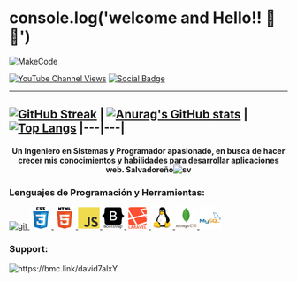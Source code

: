 # console.log('welcome and Hello!! 🖖😎')
![MakeCode](https://github.com/alxs2997/alxs2997/assets/98421465/d373a633-9748-4553-a56e-91e4b975b8f4)

<a href="https://www.youtube.com/channel/UCfs2rOMsEdcRrKVUYrbkKcQ" target="_blank" rel="noreferrer">![YouTube Channel Views](https://img.shields.io/youtube/channel/views/UCfs2rOMsEdcRrKVUYrbkKcQ?style=social&label=suscr%C3%ADbete)</a> <a href="https://www.linkedin.com/in/alexis-gallegos2997/" target="_blank" rel="noreferrer">![Social Badge](https://img.shields.io/badge/alexis-gallegos2997?style=social&logo=LinkedIn&logoColor=blue&color=blue)</a>

---
[![GitHub Streak](http://github-readme-streak-stats.herokuapp.com?user=alxs2997&theme=tokyonight&hide_border=&date_format=j%20M%5B%20Y%5D)](https://git.io/streak-stats)
| [![Anurag's GitHub stats](https://github-readme-stats.vercel.app/api?username=alxs2997&show_icons=true&count_private=true&hide=cotribs,prs,issues&theme=tokyonight)](https://github.com/alxs2997/github-readme-stats)  | [![Top Langs](https://github-readme-stats-git-masterrstaa-rickstaa.vercel.app/api/top-langs/?username=alxs2997&theme=tokyonight&layout=compact)](https://github.com/alxs2997/github-readme-stats)
|---|---|
---
<h4 align="center">Un Ingeniero en Sistemas y Programador apasionado, en busca de hacer crecer mis conocimientos y habilidades para desarrollar aplicaciones web. Salvadoreño<img src="https://images.emojiterra.com/google/noto-emoji/unicode-15/color/svg/1f1f8-1f1fb.svg" alt="sv" width="20" height="20"/></h4>

<h3 align="left">Lenguajes de Programación y Herramientas:</h3>
<p>
<div align="left">
<p><a href="https://git-scm.com/" target="_blank" rel="noreferrer"> <img src="https://www.vectorlogo.zone/logos/git-scm/git-scm-icon.svg" alt="git" width="40" height="40"/> </a>  <a href="https://www.w3schools.com/css/" target="_blank" rel="noreferrer"> <img src="https://raw.githubusercontent.com/devicons/devicon/master/icons/css3/css3-original-wordmark.svg" alt="css3" width="40" height="40"/> </a> <a href="https://www.w3.org/html/" target="_blank" rel="noreferrer"> <img src="https://raw.githubusercontent.com/devicons/devicon/master/icons/html5/html5-original-wordmark.svg" alt="html5" width="40" height="40"/> </a> <a href="https://developer.mozilla.org/en-US/docs/Web/JavaScript" target="_blank" rel="noreferrer"> <img src="https://raw.githubusercontent.com/devicons/devicon/master/icons/javascript/javascript-original.svg" alt="javascript" width="40" height="40"/> </a> <a href="https://getbootstrap.com" target="_blank" rel="noreferrer"> <img src="https://raw.githubusercontent.com/devicons/devicon/master/icons/bootstrap/bootstrap-plain-wordmark.svg" alt="bootstrap" width="40" height="40"/> </a> <a href="https://laravel.com/" target="_blank" rel="noreferrer"> <img src="https://raw.githubusercontent.com/devicons/devicon/master/icons/laravel/laravel-plain-wordmark.svg" alt="laravel" width="40" height="40"/> </a> <a href="https://www.linux.org/" target="_blank" rel="noreferrer"> <img src="https://raw.githubusercontent.com/devicons/devicon/master/icons/linux/linux-original.svg" alt="linux" width="40" height="40"/> </a> <a href="https://www.mongodb.com/" target="_blank" rel="noreferrer"> <img src="https://raw.githubusercontent.com/devicons/devicon/master/icons/mongodb/mongodb-original-wordmark.svg" alt="mongodb" width="40" height="40"/> </a> <a href="https://www.mysql.com/" target="_blank" rel="noreferrer"> <img src="https://raw.githubusercontent.com/devicons/devicon/master/icons/mysql/mysql-original-wordmark.svg" alt="mysql" width="40" height="40"/> </a></p>
</div>
</p>
<h3>Support:</h3>
<p>

  <a href="https://www.buymeacoffee.com/https://bmc.link/david7alxY"> <img align="left" src="https://cdn.buymeacoffee.com/buttons/v2/default-yellow.png" height="50" width="210" alt="https://bmc.link/david7alxY" /></a></p><br><br>
